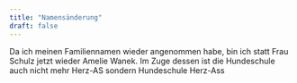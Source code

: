 ```yaml
---
title: "Namensänderung"
draft: false
---
```


Da ich meinen Familiennamen wieder angenommen habe, bin ich statt Frau Schulz jetzt wieder Amelie Wanek. 
Im Zuge dessen ist die Hundeschule auch nicht mehr Herz-AS sondern Hundeschule Herz-Ass

